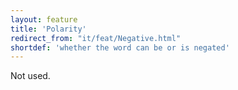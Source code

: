 ```yaml
---
layout: feature
title: 'Polarity'
redirect_from: "it/feat/Negative.html"
shortdef: 'whether the word can be or is negated'
---
```


Not used.
